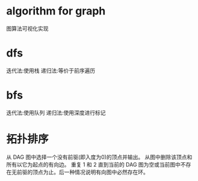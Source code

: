 # algorithm for graph
图算法可视化实现

# dfs

迭代法:使用栈
递归法:等价于前序遍历

# bfs

迭代法:使用队列
递归法:使用深度进行标记



# 拓扑排序

从 DAG 图中选择一个没有前驱(即入度为0)的顶点并输出。
从图中删除该顶点和所有以它为起点的有向边。
重复 1 和 2 直到当前的 DAG 图为空或当前图中不存在无前驱的顶点为止。后一种情况说明有向图中必然存在环。
